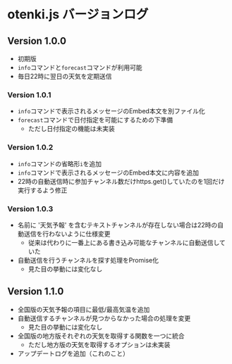 # otenki.js バージョンログ

## Version 1.0.0
- 初期版
- `info`コマンドと`forecast`コマンドが利用可能
- 毎日22時に翌日の天気を定期送信

### Version 1.0.1
- `info`コマンドで表示されるメッセージのEmbed本文を別ファイル化
- `forecast`コマンドで日付指定を可能にするための下準備
  - ただし日付指定の機能は未実装

### Version 1.0.2
- `info`コマンドの省略形`i`を追加
- `info`コマンドで表示されるメッセージのEmbed本文に内容を追加
- 22時の自動送信時に参加チャンネル数だけhttps.get()していたのを1回だけ実行するよう修正

### Version 1.0.3
- 名前に '天気予報' を含むテキストチャンネルが存在しない場合は22時の自動送信を行わないように仕様変更
  - 従来は代わりに一番上にある書き込み可能なチャンネルに自動送信していた
- 自動送信を行うチャンネルを探す処理をPromise化
  - 見た目の挙動には変化なし

## Version 1.1.0
- 全国版の天気予報の項目に最低/最高気温を追加
- 自動送信するチャンネルが見つからなかった場合の処理を変更
  - 見た目の挙動には変化なし
- 全国版の地方版それぞれの天気を取得する関数を一つに統合
  - ただし地方版の天気を取得するオプションは未実装
- アップデートログを追加（これのこと）

